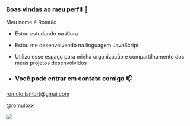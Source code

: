 ### Boas vindas ao meu perfil 🖤
Meu nome é Romulo

- Estou estudando na Alura
- Estou me desenvolvendo na linguagem JavaScript
- Utilizo esse espaço para minha organização e compartilhamento dos meus projetos desenvolvidos

- ### Você pode entrar em contato comigo 📫

romulo.lambrt@gmai.com

@romuloxx

![](https://tenor.com/pt-BR/view/nosferatu-horror-classic-vampire-gif-5533366)
